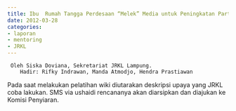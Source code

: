 ```yaml
---
title: Ibu  Rumah Tangga Perdesaan “Melek” Media untuk Peningkatan Partisipasi  Perempuan dan Pemenuhan Kebutuhan Informasi - Mentoring 28 Maret 2012 
date: 2012-03-28
categories:
- laporan
- mentoring
- JRKL
---
```


     Oleh Siska Doviana, Sekretariat JRKL Lampung.
        Hadir: Rifky Indrawan, Manda Atmodjo, Hendra Prastiawan

Pada saat melakukan pelatihan wiki diutarakan deskripsi upaya yang JRKL coba lakukan. SMS via ushaidi rencananya akan diarsipkan dan diajukan ke Komisi Penyiaran. 
